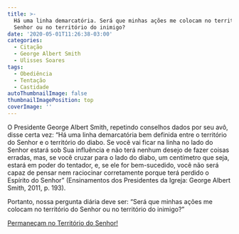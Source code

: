 ```yaml
---
title: >-
  Há uma linha demarcatória. Será que minhas ações me colocam no território do
  Senhor ou no território do inimigo?
date: '2020-05-01T11:26:38-03:00'
categories:
  - Citação
  - George Albert Smith
  - Ulisses Soares
tags:
  - Obediência
  - Tentação
  - Castidade
autoThumbnailImage: false
thumbnailImagePosition: top
coverImage: ''
---
```

O Presidente George Albert Smith, repetindo conselhos dados por seu avô, disse certa vez: “Há uma linha demarcatória bem definida entre o território do Senhor e o território do diabo. Se você vai ficar na linha no lado do Senhor estará sob Sua influência e não terá nenhum desejo de fazer coisas erradas, mas, se você cruzar para o lado do diabo, um centímetro que seja, estará em poder do tentador, e, se ele for bem-sucedido, você não será capaz de pensar nem raciocinar corretamente porque terá perdido o Espírito do Senhor” (Ensinamentos dos Presidentes da Igreja: George Albert Smith, 2011, p. 193).

Portanto, nossa pergunta diária deve ser: “Será que minhas ações me colocam no território do Senhor ou no território do inimigo?”

[Permaneçam no Território do Senhor!](https://www.churchofjesuschrist.org/study/general-conference/2012/04/abide-in-the-lords-territory?lang=por)
